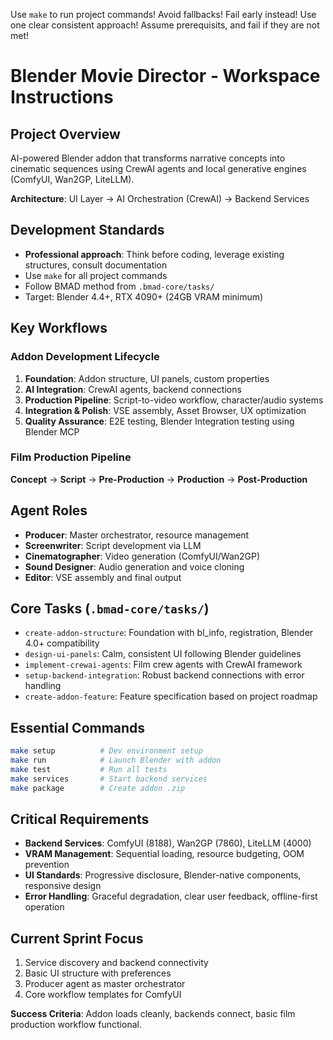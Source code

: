 Use `make` to run project commands!
Avoid fallbacks! Fail early instead! Use one clear consistent approach! Assume prerequisits, and fail if they are not met!

# Blender Movie Director - Workspace Instructions

## Project Overview
AI-powered Blender addon that transforms narrative concepts into cinematic sequences using CrewAI agents and local generative engines (ComfyUI, Wan2GP, LiteLLM).

**Architecture**: UI Layer → AI Orchestration (CrewAI) → Backend Services

## Development Standards
- **Professional approach**: Think before coding, leverage existing structures, consult documentation
- Use `make` for all project commands
- Follow BMAD method from `.bmad-core/tasks/`
- Target: Blender 4.4+, RTX 4090+ (24GB VRAM minimum)

## Key Workflows

### Addon Development Lifecycle
1. **Foundation**: Addon structure, UI panels, custom properties
2. **AI Integration**: CrewAI agents, backend connections
3. **Production Pipeline**: Script-to-video workflow, character/audio systems
4. **Integration & Polish**: VSE assembly, Asset Browser, UX optimization
5. **Quality Assurance**: E2E testing, Blender Integration testing using Blender MCP

### Film Production Pipeline
**Concept** → **Script** → **Pre-Production** → **Production** → **Post-Production**

## Agent Roles
- **Producer**: Master orchestrator, resource management
- **Screenwriter**: Script development via LLM
- **Cinematographer**: Video generation (ComfyUI/Wan2GP)
- **Sound Designer**: Audio generation and voice cloning
- **Editor**: VSE assembly and final output

## Core Tasks (`.bmad-core/tasks/`)
- `create-addon-structure`: Foundation with bl_info, registration, Blender 4.0+ compatibility
- `design-ui-panels`: Calm, consistent UI following Blender guidelines
- `implement-crewai-agents`: Film crew agents with CrewAI framework
- `setup-backend-integration`: Robust backend connections with error handling
- `create-addon-feature`: Feature specification based on project roadmap

## Essential Commands
```bash
make setup          # Dev environment setup
make run            # Launch Blender with addon
make test           # Run all tests
make services       # Start backend services
make package        # Create addon .zip
```

## Critical Requirements
- **Backend Services**: ComfyUI (8188), Wan2GP (7860), LiteLLM (4000)
- **VRAM Management**: Sequential loading, resource budgeting, OOM prevention
- **UI Standards**: Progressive disclosure, Blender-native components, responsive design
- **Error Handling**: Graceful degradation, clear user feedback, offline-first operation

## Current Sprint Focus
1. Service discovery and backend connectivity
2. Basic UI structure with preferences
3. Producer agent as master orchestrator
4. Core workflow templates for ComfyUI

**Success Criteria**: Addon loads cleanly, backends connect, basic film production workflow functional.
